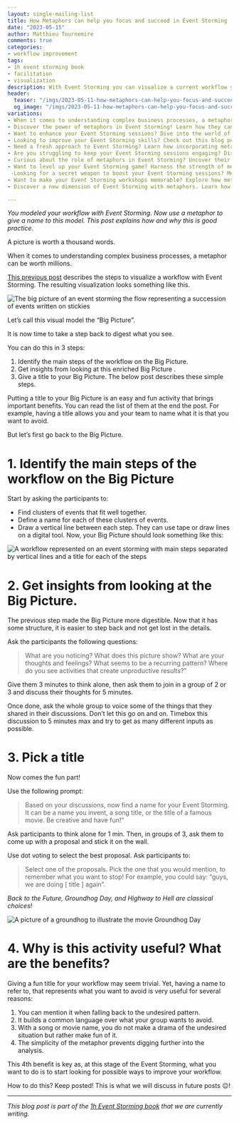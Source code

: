 ```yaml
---
layout: single-mailing-list
title: How Metaphors can help you focus and succeed in Event Storming
date: "2023-05-15"
author: Matthieu Tournemire
comments: true
categories:
- workflow improvement
tags:
- 1h event storming book
- facilitation
- visualization
description: With Event Storming you can visualize a current workflow you want to improve. Once you do this, putting a name to this visual model is a good practice. You can later refer to this name when you see yourself falling into the same pattern you wanted to change.
header:
  teaser: "/imgs/2023-05-11-how-metaphors-can-help-you-focus-and-succeed-in-event-storming/exhibition-600-teaser.jpg"
  og_image: "/imgs/2023-05-11-how-metaphors-can-help-you-focus-and-succeed-in-event-storming/exhibition-1800-og.jpg"
variations:
- When it comes to understanding complex business processes, a metaphor can be worth millions. #eventStormingJournal #eventStorming #ddd #WorkflowImprovement
- Discover the power of metaphors in Event Storming! Learn how they can help you focus and succeed in your workshops. #EventStorming #WorkflowImprovement #EventStormingJournal #DDD
- Want to enhance your Event Storming sessions? Dive into the world of metaphors and unlock new levels of understanding and collaboration. #EventStorming #Metaphors #EventStormingJournal #WorkflowImprovement
- Looking to improve your Event Storming skills? Check out this blog post on using metaphors to amplify your workshop outcomes. #EventStorming #WorkshopTips #EventStormingJournal #WorkflowImprovement
- Need a fresh approach to Event Storming? Learn how incorporating metaphors can transform your sessions and boost creativity. #EventStorming #MetaphorPower #EventStormingJournal #DDD
- Are you struggling to keep your Event Storming sessions engaging? Discover how metaphors can captivate participants and drive productive discussions. #EventStorming #Engagement #EventStormingJournal #WorkflowImprovement
- Curious about the role of metaphors in Event Storming? Uncover their potential to simplify complex concepts and facilitate shared understanding. #EventStorming #MetaphorMagic #EventStormingJournal #DDD
- Want to level up your Event Storming game? Harness the strength of metaphors to align stakeholders, break down barriers, and deliver impactful results. #EventStorming #Collaboration #EventStormingJournal #WorkflowImprovement 
 -Looking for a secret weapon to boost your Event Storming sessions? Metaphors can unlock fresh perspectives and foster innovative problem-solving. #EventStorming #Innovation #EventStormingJournal #DDD
- Want to make your Event Storming workshops memorable? Explore how metaphors can create a vivid and relatable context that participants will remember long after the session ends. #EventStorming #MemorableWorkshops #EventStormingJournal #WorkflowImprovement
- Discover a new dimension of Event Storming with metaphors. Learn how they can improve communication, drive focus, and lead to better outcomes. #EventStorming #MetaphorDriven #EventStormingJournal #DDD

---
```

_You modeled your workflow with Event Storming. Now use a metaphor to give a name to this model. This post explains how and why this is good practice._

A picture is worth a thousand words.

When it comes to understanding complex business processes, a metaphor can be worth millions.

[This previous post]({{site.url}}{{site.baseurl}}/workflow%20improvement/how-metaphors-can-help-you-focus-and-succeed-in-event-storming/) describes the steps to visualize a workflow with Event Storming. The resulting visualization looks something like this.

![The big picture of an event storming the flow representing a succession of events written on stickies]({{site.url}}/imgs/2023-05-11-how-metaphors-can-help-you-focus-and-succeed-in-event-storming/event_storming_flow.jpg)


Let’s call this visual model the “Big Picture”.

It is now time to take a step back to digest what you see.

You can do this in 3 steps:
1.	Identify the main steps of the workflow on the Big Picture.
2.	Get insights from looking at this enriched Big Picture .
3.	Give a title to your Big Picture.
The below post describes these simple steps.

Putting a title to your Big Picture is an easy and fun activity that brings important benefits. You can read the list of them at the end the post. For example, having a title allows you and your team to name what it is that you want to avoid.

But let’s first go back to the Big Picture.

# 1.	Identify the main steps of the workflow on the Big Picture
Start by asking the participants to:
-	Find clusters of events that fit well together.
-	Define a name for each of these clusters of events.
-	Draw a vertical line between each step. They can use tape or draw lines on a digital tool.
Now, your Big Picture  should look something like this:
 
![A workflow represented on an event storming with main steps separated by vertical lines and a title for each of the steps]({{site.url}}/imgs/2023-05-11-how-metaphors-can-help-you-focus-and-succeed-in-event-storming/event_storming_flow_Structure_640.jpg)


# 2.	Get insights from looking at the Big Picture.
The previous step made the Big Picture more digestible. Now that it has some structure, it is easier to step back and not get lost in the details.

Ask the participants the following questions:
> What are you noticing? What does this picture show? What are your thoughts and feelings? What seems to be a recurring pattern? Where do you see activities that create unproductive results?”

Give them 3 minutes to think alone, then ask them to join in a group of 2 or 3 and discuss their thoughts for 5 minutes.

Once done, ask the whole group to voice some of the things that they shared in their discussions. Don’t let this go on and on. Timebox this discussion to 5 minutes max and try to get as many different inputs as possible.

# 3.	Pick a title
Now comes the fun  part!

Use the following prompt:
> Based on your discussions, now find a name for your Event Storming. It can be a name you invent, a song title, or the title of a famous movie. Be creative and have fun!”

Ask participants to think alone for 1 min. Then, in groups of 3, ask them to come up with a proposal and stick it on the wall.

Use dot voting to select the best proposal. Ask participants to:

> Select one of the proposals. Pick the one that you would mention, to remember what you want to stop! For example, you could say: “guys, we are doing [ title ] again”.

_Back to the Future, Groundhog Day, and Highway to Hell are classical choices!_

![A picture of a groundhog to illustrate the movie Groundhog Day]({{site.url}}/imgs/2023-05-11-how-metaphors-can-help-you-focus-and-succeed-in-event-storming/Groundhog-day-640.jpg)

 
# 4.	Why is this activity useful? What are the benefits?
Giving a fun title for your workflow may seem trivial. Yet, having a name to refer to, that represents what you want to avoid is very useful for several reasons:

1.	You can mention it when falling back to the undesired pattern.
2.	It builds a common language over what your group wants to avoid.
3.	With a song or movie name, you do not make a drama of the undesired situation but rather make fun of it. 
4.	The simplicity of the metaphor prevents digging further into the analysis.

This 4th benefit is key as, at this stage of the Event Storming, what you want to do is to start looking for possible ways to improve your workflow.

How to do this? Keep posted! This is what we will discuss in future posts 😉!

----

_This blog post is part of the [1h Event Storming book]({{site.url}}{{site.baseurl}}/1h-event-storming-book/) that we are currently writing._